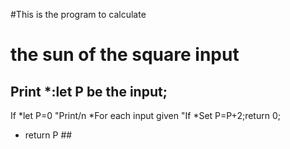 #This is the program to calculate 
# the sun of the  square input 
## Print *:let P be the input;
If 
*let P=0
"Print/n
 *For each input given
"If
*Set P=P+2;return 0;
* return P ##
